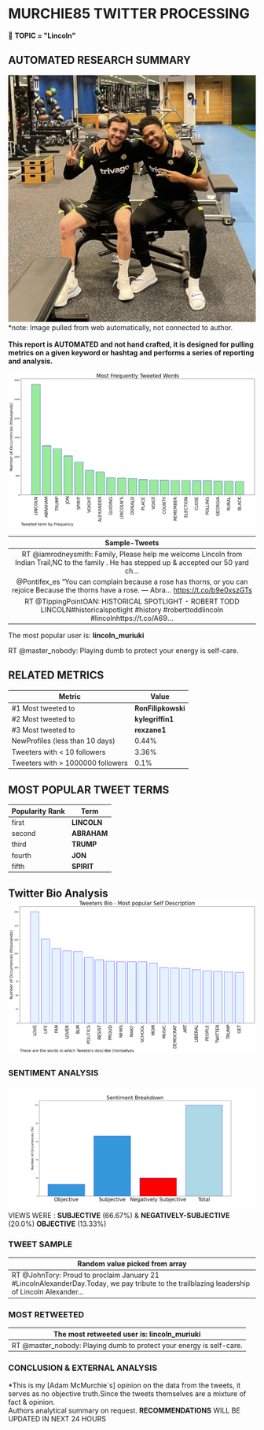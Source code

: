 # MURCHIE85 TWITTER PROCESSING 
&#x1F34E; **TOPIC = "Lincoln"**

## AUTOMATED RESEARCH SUMMARY

![image](assets/2022-01-21hashtagImage.png)*note: Image pulled from web automatically, not connected to author.
<br></br>
<b> This report is AUTOMATED and not hand crafted, it is designed for pulling metrics on a given keyword or hashtag and performs a series of reporting and analysis.</b>



![image](assets/2022-01-21TWEETS.png)



|                **Sample-Tweets**        |
| :-------------: |
| RT @iamrodneysmith: Family, Please help me welcome Lincoln from Indian Trail,NC to the family . He has stepped up &amp; accepted our 50 yard ch… |
| @Pontifex_es “You can complain because a rose has thorns, or you can rejoice Because the thorns have a rose. ― Abra… https://t.co/b9e0xszGTs |
| RT @TippingPointOAN: HISTORICAL SPOTLIGHT - ROBERT TODD LINCOLN#historicalspotlight #history #roberttoddlincoln #lincolnhttps://t.co/A69… |

The most popular user is: **lincoln_muriuki**
<div class="alert alert-block alert-danger"> RT @master_nobody: Playing dumb to protect your energy is self-care.</div>

## RELATED METRICS<br>
| Metric | Value |
| ------------- | ------------- |
| #1 Most tweeted to  | **RonFilipkowski** |
| #2 Most tweeted to  | **kylegriffin1** |
| #3 Most tweeted to  | **rexzane1** |
| NewProfiles (less than 10 days) | 0.44%  |
| Tweeters with < 10 followers  | 3.36%|
| Tweeters with > 1000000 followers  | 0.1%  |



## MOST POPULAR TWEET TERMS 


| Popularity Rank  | Term |
| ------------- | ------------- |
| first  | **LINCOLN**  |
| second  | **ABRAHAM**  |
| third  | **TRUMP** |
| fourth  | **JON**  |
| fifth  | **SPIRIT**  |


## Twitter Bio Analysis![image](assets/2022-01-21BIO.png)
### SENTIMENT ANALYSIS
![image](assets/2022-01-21sentiment.png)
VIEWS WERE : **SUBJECTIVE**  (66.67%) & **NEGATIVELY-SUBJECTIVE** (20.0%) **OBJECTIVE** (13.33%)

### TWEET SAMPLE 
| Random value picked from array |
| ------------- |
|RT @JohnTory: Proud to proclaim January 21 #LincolnAlexanderDay.Today, we pay tribute to the trailblazing leadership of Lincoln Alexander… |

### MOST RETWEETED 

| The most retweeted user is: **lincoln_muriuki**  |
| ------------- |
| RT @master_nobody: Playing dumb to protect your energy is self-care. |

### CONCLUSION & EXTERNAL ANALYSIS

*This is my [Adam McMurchie`s] opinion on the data from the tweets, it serves as no objective truth.Since the tweets themselves are a mixture of fact & opinion.<br>
Authors analytical summary on request.
**RECOMMENDATIONS** WILL BE UPDATED IN NEXT  24 HOURS <br>
